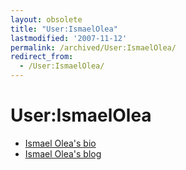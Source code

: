 ```yaml
---
layout: obsolete
title: "User:IsmaelOlea"
lastmodified: '2007-11-12'
permalink: /archived/User:IsmaelOlea/
redirect_from:
  - /User:IsmaelOlea/
---
```


User:IsmaelOlea
===============

-   [Ismael Olea's bio](http://olea.org/mini-biografia.en.html)
-   [Ismael Olea's blog](http://olea.org/diario/)


